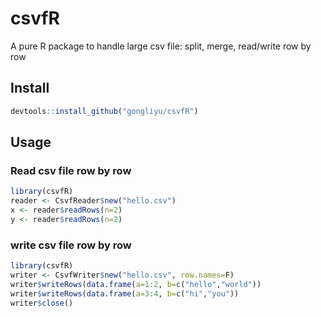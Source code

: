 # csvfR
A pure R package to handle large csv file: split, merge, read/write row by row

## Install
```R
devtools::install_github("gongliyu/csvfR")
```

## Usage
### Read csv file row by row
```R
library(csvfR)
reader <- CsvfReader$new("hello.csv")
x <- reader$readRows(n=2)
y <- reader$readRows(n=2)
```
### write csv file row by row
```R
library(csvfR)
writer <- CsvfWriter$new("hello.csv", row.names=F)
writer$writeRows(data.frame(a=1:2, b=c("hello","world"))
writer$writeRows(data.frame(a=3:4, b=c("hi","you"))
writer$close()
```
